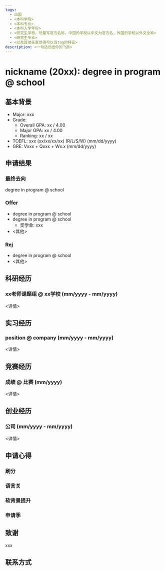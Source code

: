 ```yaml
---
tags:
  - 出国
  - <本科学院>
  - <本科专业>
  - <本科入学年份>
  - <研究生学校，尽量写官方名称，中国的学校以中文为官方名，外国的学校以外文全称>
  - <研究生专业>
  - <以及其他任意觉得可以当tag的特征>
description: <一句话总结你的飞跃>
---
```


<!-- > `tags` 是用来在文章的最后显示一系列标签，便于读者点击任意标签即可找到所有带相同标签的文章。 -->

# nickname (20xx): degree in program @ school

<!-- > <名称> (<本科入学年份>)：<去向，尽量简短，因为标题太长就不美观> -->

## 基本背景

- Major: xxx
- Grade:
  - Overall GPA: xx / 4.00
  - Major GPA: xx / 4.00 
  - Ranking: xx / xx
- TOEFL: xxx (xx/xx/xx/xx) (R/L/S/W) (mm/dd/yyyy)
- GRE: Vxxx + Qxxx + Wx.x (mm/dd/yyyy)

<!-- > 雅思等其他考试遵照类似格式即可 -->

## 申请结果

### 最终去向

degree in program @ school

<!-- > 项目 @ 学校 -->

### Offer

- degree in program @ school
- degree in program @ school
  - 奖学金: xxx
- <其他>

### Rej

- degree in program @ school
- <其他>

<!-- > 这部分的学校名和专业名的简称如果比较常见的话可以简称，因为列表可能会很长，如果都写全称的话可能会显得拥挤 -->

## 科研经历

### xx老师课题组 @ xx学校 (mm/yyyy - mm/yyyy)

<详情>

## 实习经历

### position @ company (mm/yyyy - mm/yyyy)

<详情>

<!-- > 职称 @ 公司 (开始日期 - 结束日期） -->

## 竞赛经历

### 成绩 @ 比赛 (mm/yyyy)

<详情>

## 创业经历

### 公司 (mm/yyyy - mm/yyyy)

<详情>

## 申请心得

### 刷分

### 语言关

### 软背景提升

### 申请季

## 致谢

xxx

## 联系方式 

<!-- <这部分optional> -->